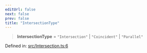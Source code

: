 ```yaml
---
editUrl: false
next: false
prev: false
title: "IntersectionType"
---
```


> **IntersectionType** = `"Intersection"` \| `"Coincident"` \| `"Parallel"`

Defined in: [src/Intersection.ts:6](https://github.com/fabricjs/fabric.js/blob/8206f10a405480a7ba988ff6cfdde6412c1f13f8/src/Intersection.ts#L6)
